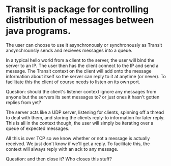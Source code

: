# Transit is package for controlling distribution of messages between java programs.
 The user can choose to use it asynchronously or synchronously as Transit ansynchrounsly sends
 and recieves messages into a queue.

 In a typical hello world from a client to the server, the user will bind the server to an IP. The user then
 has the client connect to the IP and send a message. The Transit context on the client will add onto the message
 information about itself so the server can reply to it at anytime (or never). To facilitate this the client
 of course needs to listen on its own port.

 Question: should the client's listener context ignore any messages from anyone but the servers its sent messages to?
 or just ones it hasn't gotten replies from yet?

 The server acts like a UDP server, listening for clients, spinning off a thread to deal with them,
and storing the clients reply-to information for later reply. This is all in the context though, the user
will simply be iterating over a queue of expected messages.

All this is over TCP so we know whether or not a message is actually received. We just don't know if we'll get a reply.
To facilitate this, the context will always reply with an ack to any message.

Question: and then close it? Who closes this stuff?

